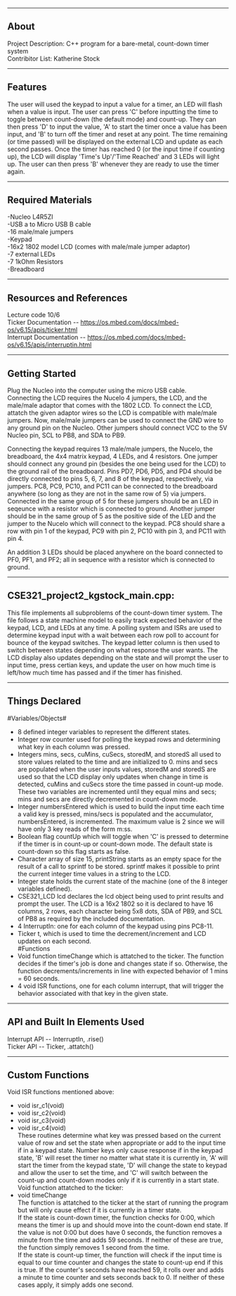 -------------------
About
-------------------
Project Description: C++ program for a bare-metal, count-down timer system  
Contribitor List: Katherine Stock  


--------------------
Features
--------------------
The user will used the keypad to input a value for a timer, an LED will flash when a value is input. The user can press 'C' before inputting the time to toggle between count-down (the default mode) and count-up. They can then press 'D' to input the value, 'A' to start the timer once a value has been input, and 'B' to turn off the timer and reset at any point. The time remaining (or time passed) will be displayed on the external LCD and update as each second passes. Once the timer has reached 0 (or the input time if counting up), the LCD will display 'Time's Up'/'Time Reached' and 3 LEDs will light up. The user can then press 'B' whenever they are ready to use the timer again.  

--------------------
Required Materials
--------------------
-Nucleo L4R5ZI  
-USB a to Micro USB B cable   
-16 male/male jumpers   
-Keypad   
-16x2 1802 model LCD (comes with male/male jumper adaptor)   
-7 external LEDs   
-7 1kOhm Resistors   
-Breadboard   

--------------------
Resources and References
--------------------
Lecture code 10/6  
Ticker Documentation -- https://os.mbed.com/docs/mbed-os/v6.15/apis/ticker.html  
Interrupt Documentation -- https://os.mbed.com/docs/mbed-os/v6.15/apis/interruptin.html  

--------------------
Getting Started
--------------------
Plug the Nucleo into the computer using the micro USB cable.  
Connecting the LCD requires the Nucelo 4 jumpers, the LCD, and the male/male adaptor that comes with the 1802 LCD. To connect the LCD, attatch the given adaptor wires so the LCD is compatible with male/male jumpers. Now, male/male jumpers can be used to connect the GND wire to any ground pin on the Nucleo. Other jumpers should connect VCC to the 5V Nucleo pin, SCL to PB8, and SDA to PB9.  

Connecting the keypad requires 13 male/male jumpers, the Nucelo, the breadboard, the 4x4 matrix keypad, 4 LEDs, and 4 resistors. One jumper should connect any ground pin (besides the one being used for the LCD) to the ground rail of the breadboard. Pins PD7, PD6, PD5, and PD4 should be directly connected to pins 5, 6, 7, and 8 of the keypad, respectively, via jumpers.  PC8, PC9, PC10, and PC11 can be connected to the breadboard anywhere (so long as they are not in the same row of 5) via jumpers. Connected in the same group of 5 for these jumpers should be an LED in seqeunce with a resistor which is connected to ground. Another jumper should be in the same group of 5 as the positive side of the LED and the jumper to the Nucelo which will connect to the keypad. PC8 should share a row with pin 1 of the keypad, PC9 with pin 2, PC10 with pin 3, and PC11 with pin 4.  

An addition 3 LEDs should be placed anywhere on the board connected to PF0, PF1, and PF2; all in sequence with a resistor which is connected to ground.   

--------------------
CSE321_project2_kgstock_main.cpp:
--------------------
This file implements all subproblems of the count-down timer system. The file follows a state machine model to easily track expected behavior of the keypad, LCD, and LEDs at any time. A polling system and ISRs are used to determine keypad input with a wait between each row poll to account for bounce of the keypad switches. The keypad letter column is then used to switch between states depending on what response the user wants. The LCD display also updates depending on the state and will prompt the user to input time, press certian keys, and update the user on how much time is left/how much time has passed and if the timer has finished.

----------
Things Declared
----------
#Variables/Objects#
* 8 defined integer variables to represent the different states.  
* Integer row counter used for polling the keypad rows and determining what key in each column was pressed.  
* Integers mins, secs, cuMins, cuSecs, storedM, and storedS all used to store values related to the time and are initialized to 0. mins and secs are populated when the user inputs values, storedM and storedS are used so that the LCD display only updates when change in time is detected, cuMins and cuSecs store the time passed in count-up mode. These two variables are incremented until they equal mins and secs; mins and secs are directly decremented in count-down mode.
* Integer numbersEntered which is used to build the input time each time a valid key is pressed, mins/secs is populated and the accumulator, numbersEntered, is incremented. The maximum value is 2 since we will have only 3 key reads of the form m:ss.
* Boolean flag countUp which will toggle when 'C' is pressed to determine if the timer is in count-up or count-down mode. The default state is count-down so this flag starts as false.
* Character array of size 15, printString starts as an empty space for the result of a call to sprintf to be stored. sprintf makes it possible to print the current integer time values in a string to the LCD.
* Integer state holds the current state of the machine (one of the 8 integer variables defined).
* CSE321_LCD lcd declares the lcd object being used to print results and prompt the user. The LCD is a 16x2 1802 so it is declared to have 16 columns, 2 rows, each character being 5x8 dots, SDA of PB9, and SCL of PB8 as required by the included documentation.
* 4 InterruptIn: one for each column of the keypad using pins PC8-11. 
* Ticker t, which is used to time the decrement/increment and LCD updates on each second.  
#Functions
* Void function timeChange which is attatched to the ticker. The function decides if the timer's job is done and changes state if so. Otherwise, the function decrements/increments in line with expected behavior of 1 mins = 60 seconds.  
* 4 void ISR functions, one for each column interrupt, that will trigger the behavior associated with that key in the given state.  
----------
API and Built In Elements Used
----------
Interrupt API -- InterruptIn, .rise()  
Ticker API -- Ticker, .attatch()  

----------
Custom Functions
----------
Void ISR functions mentioned above:  
* void isr_c1(void)   
* void isr_c2(void)   
* void isr_c3(void)   
* void isr_c4(void)   
These routines determine what key was pressed based on the current value of row and set the state when appropriate or add to the input time if in a keypad state. Number keys only cause response if in the keypad state, 'B' will reset the timer no matter what state it is currently in, 'A' will start the timer from the keypad state, 'D' will change the state to keypad and allow the user to set the time, and 'C' will switch between the count-up and count-down modes only if it is currently in a start state.  
Void function attatched to the ticker:
* void timeChange   
The function is attatched to the ticker at the start of running the program but will only cause effect if it is currently in a timer state.  
If the state is count-down timer, the function checks for 0:00, which means the timer is up and should move into the count-down end state. If the value is not 0:00 but does have 0 seconds, the function removes a minute from the time and adds 59 seconds. If neither of these are true, the function simply removes 1 second from the time.  
If the state is count-up timer, the function will check if the input time is equal to our time counter and changes the state to count-up end if this is true. If the counter's seconds have reached 59, it rolls over and adds a minute to time counter and sets seconds back to 0. If neither of these cases apply, it simply adds one second.



